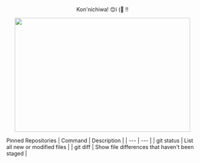 <p align="center">
	Kon'nichiwa! 😊i  (&#x1F499; !!
</p>
<p align="center">
  <img width="460" height="300" src="http://www.fillmurray.com/460/300">
</p>

Pinned Repositories
| Command | Description |
| --- | --- |
| git status | List all new or modified files |
| git diff | Show file differences that haven't been staged |
